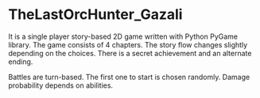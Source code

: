 # TheLastOrcHunter_Gazali
It is a single player story-based 2D game written with Python PyGame library. The game consists of 4 chapters. The story flow changes slightly depending on the choices. There is a secret achievement and an alternate ending.

Battles are turn-based. The first one to start is chosen randomly. Damage probability depends on abilities.

